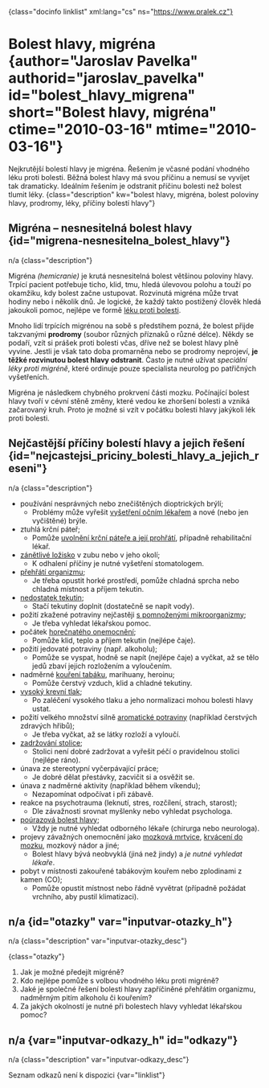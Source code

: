 
{class="docinfo linklist" xml:lang="cs" ns="https://www.pralek.cz"}

# Bolest hlavy, migréna {author="Jaroslav Pavelka" authorid="jaroslav\_pavelka" id="bolest\_hlavy_migrena" short="Bolest hlavy, migréna" ctime="2010-03-16" mtime="2010-03-16"}

Nejkrutější bolestí hlavy je migréna. Řešením je včasné podání vhodného léku proti bolesti. Běžná bolest hlavy má svou příčinu a nemusí se vyvíjet tak dramaticky. Ideálním řešením je odstranit příčinu bolesti než bolest tlumit léky. {class="description" kw="bolest hlavy, migréna, bolest poloviny hlavy, prodromy, léky, příčiny bolestí hlavy"}

## Migréna – nesnesitelná bolest hlavy {id="migrena-nesnesitelna\_bolest\_hlavy"}

n/a {class="description"}

Migréna _(hemicranie)_ je krutá nesnesitelná bolest většinou poloviny hlavy. Trpící pacient potřebuje ticho, klid, tmu, hledá úlevovou polohu a touží po okamžiku, kdy bolest začne ustupovat. Rozvinutá migréna může trvat hodiny nebo i několik dnů. Je logické, že každý takto postižený člověk hledá jakoukoli pomoc, nejlépe ve formě [léku proti bolesti][1].

Mnoho lidí trpících migrénou na sobě s předstihem pozná, že bolest přijde takzvanými **prodromy** (soubor různých příznaků o různé délce). Někdy se podaří, vzít si prášek proti bolesti včas, dříve než se bolest hlavy plně vyvine. Jestli je však tato doba promarněna nebo se prodromy neprojeví, **je těžké rozvinutou bolest hlavy odstranit**. Často je nutné užívat _speciální léky proti migréně_, které ordinuje pouze specialista neurolog po patřičných vyšetřeních.

Migréna je následkem chybného prokrvení části mozku. Počínající bolest hlavy tvoří v cévní stěně změny, které vedou ke zhoršení bolesti a vzniká začarovaný kruh. Proto je možné si vzít v počátku bolesti hlavy jakýkoli lék proti bolesti.

## Nejčastější příčiny bolestí hlavy a jejich řešení {id="nejcastejsi\_priciny\_bolesti\_hlavy\_a\_jejich\_reseni"}

n/a {class="description"}

  * používání nesprávných nebo znečištěných dioptrických brýlí;
      * Problémy může vyřešit [vyšetření očním lékařem][2] a nové (nebo jen vyčištěné) brýle.
  * ztuhlá krční páteř;
      * Pomůže [uvolnění krční páteře a její prohřátí][3], případně rehabilitační lékař.
  * [zánětlivé ložisko][4] v zubu nebo v jeho okolí;
      * K odhalení příčiny je nutné vyšetření stomatologem.
  * [přehřátí organizmu][5];
      * Je třeba opustit horké prostředí, pomůže chladná sprcha nebo chladná místnost a příjem tekutin.
  * [nedostatek tekutin][6];
      * Stačí tekutiny doplnit (dostatečně se napít vody).
  * požití zkažené potraviny nejčastěji [s pomnoženými mikroorganizmy][7];
      * Je třeba vyhledat lékařskou pomoc.
  * počátek [horečnatého onemocnění][5];
      * Pomůže klid, teplo a příjem tekutin (nejlépe čaje).
  * požití jedovaté potraviny (např. alkoholu);
      * Pomůže se vyspat, hodně se napít (nejlépe čaje) a vyčkat, až se tělo jedů zbaví jejich rozložením a vyloučením.
  * nadměrné [kouření tabáku][8], marihuany, heroinu;
      * Pomůže čerstvý vzduch, klid a chladné tekutiny.
  * [vysoký krevní tlak][9];
      * Po zaléčení vysokého tlaku a jeho normalizaci mohou bolesti hlavy ustat.
  * požití velkého množství silně [aromatické potraviny][10] (například čerstvých zdravých hřibů);
      * Je třeba vyčkat, až se látky rozloží a vyloučí.
  * [zadržování stolice][11];
      * Stolici není dobré zadržovat a vyřešit péčí o pravidelnou stolici (nejlépe ráno).
  * únava ze stereotypní vyčerpávající práce;
      * Je dobré dělat přestávky, zacvičit si a osvěžit se.
  * únava z nadměrné aktivity (například během víkendu);
      * Nezapomínat odpočívat i při zábavě.
  * reakce na psychotrauma (leknutí, stres, rozčílení, strach, starost);
      * Dle závažnosti srovnat myšlenky nebo vyhledat psychologa.
  * [poúrazová bolest hlavy][12];
      * Vždy je nutné vyhledat odborného lékaře (chirurga nebo neurologa).
  * projevy závažných onemocnění jako [mozková mrtvice][13], [krvácení do mozku][14], mozkový nádor a jiné;
      * Bolest hlavy bývá neobvyklá (jiná než jindy) a _je nutné vyhledat lékaře_.
  * pobyt v místnosti zakouřené tabákovým kouřem nebo zplodinami z kamen (CO);
      * Pomůže opustit místnost nebo řádně vyvětrat (případně požádat vrchního, aby pustil klimatizaci).

## n/a {id="otazky" var="inputvar-otazky_h"}

n/a {class="description" var="inputvar-otazky_desc"}

{class="otazky"}

  1. Jak je možné předejít migréně?
  2. Kdo nejlépe pomůže s volbou vhodného léku proti migréně?
  3. Jaké je společné řešení bolesti hlavy zapříčiněné přehřátím organizmu, nadměrným pitím alkoholu či kouřením?
  4. Za jakých okolností je nutné při bolestech hlavy vyhledat lékařskou pomoc?

## n/a {var="inputvar-odkazy_h" id="odkazy"}

n/a {class="description" var="inputvar-odkazy_desc"}

Seznam odkazů není k dispozici {var="linklist"}

 [1]: leky_proti_bolesti
 [2]: nalehavost_lekarskeho_vysetreni
 [3]: bolesti_v_zadech_houser
 [4]: lecba_zanetu
 [5]: teplota
 [6]: vodni_rezim
 [7]: mikroorganizmy
 [8]: koureni_cigaret
 [9]: krevni_tlak
 [10]: stravovaci_navyky
 [11]: krvaceni_z_konecniku
 [12]: otres_mozku
 [13]: iktus
 [14]: subduralni_hematom